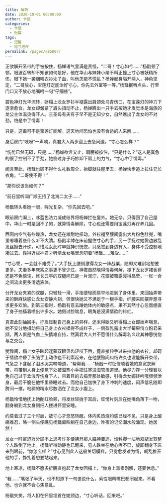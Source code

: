 ```yaml
---
title: 解药
date: 2020-10-01 00:00:00
author: 卡佳
categories: 
  - 卡佳
  - 短篇
tags: 
  - 短篇
  - 得寸进尺
permalink: /pages/a85007/
---
```


正欲解开系带的手被按住，杨婵语气里满是责怪，“二哥！寸心如今……”<!-- more -->杨戬顿了顿，眼波百转却不知该如何是好，他在华山与妹妹小聚不料正撞上寸心被妖精所伤，眼下她一袭烟粉衣衫沁了血，叫他怎能不慌乱？杨婵起身隔开两人，神色坚定，“二哥放心，宝莲灯定能治好寸心，你先去外室等一等。”杨戬抿唇点头，行至门口又不放心地嘱咐一句“仔细些”。

碧色神灯光华流转，卧榻上龙女罗衫半褪露出肩颈处乌青伤口，在宝莲灯的神力下逐渐愈合。龙女却皱紧了眉头扭动不止，杨婵腾出一只手去按她才发觉本是海族的龙公主体温烫得吓人。三圣母有夫有子早不是无知少女，自然瞧出了龙女的不对劲，怕是中了情毒！

只是，这毒可不是宝莲灯能解，这天地间恐怕也没有合适的人来解……

身后房门“吱呀”一声响，真君大人两步迎上去急问道，“寸心怎么样？”

“伤势已然无碍，只是……”杨婵欲言又止，肩膀被按住，“只是什么？”这人是真急的很了控制不了手劲，她侧过身子巧妙卸下肩上的力气，“寸心中了情毒。”

闻言至此，杨戬也顾不得什么礼数周全，抬脚就往屋里去，杨婵快步追上拉住兄长衣角，“二哥使不得！”

“那你说该当如何？”

“前日里听闻广顺王招了北海二太子……”

杨戬转头看她一眼，眸光复杂，“你先回去吧。”

眼前房门阖上，冰蓝色法力凝成结界将杨婵拦在屋外。她无奈，只得回了自己屋中，华山一时是回不了的，就算情毒解除，寸心也还需要用宝莲灯再疗养几回。

西厢内空气有些燥热，龙女还在难耐地扭动，外衫褪至腰间露出大片粉色肚兜，嘴里嘟囔着些什么听不大清。杨戬半蹲在床前握住寸心的手，另一手抚过她鬓边散乱发丝擦去汗珠，可惜龙女此时早就神识恍惚，只感觉到身边有人，身体不受控制地凑过去。靠得近些神君才听清龙女嘴里念叨着“杨戬……难受……”

“寸心乖，一会就不难受了。”大手抚上腰侧激得龙女一阵战栗，随即又难耐地想要更多。夫妻多年床笫之事更不曾少过，神君自然晓得情毒何解，褪下龙女罗裙亵裤还是不免惊诧，修长云亭的双腿间已是一片泥泞，花瓣被蜜露浸得晶莹，一张一合之间流出更多清透液体。

分开龙女夹紧的双腿，只轻轻一滑，手指便轻而易举地进到了身体里。来回抽弄带来的酥麻快感让龙女安静片刻，但很快她又不满足于一根手指，纤腰来回摆弄想寻求更多欢愉。到第三指时，杨戬有意去蹭她体内的敏感点，果不其然寸心忽而绷直了身子抽搐着喷出许多水。她侧过脸喘息，眼角是浸满情欲的绯红。

真君此刻抽回手，拧眉压制自己身上的异样，还未得歇又听得榻上女郎娇声喘息，她不安分地扭动将自己身上衣衫揉得不成样子，一侧盈乳露出大半莓果俏立盼君采撷。两人俱是气血上头情难自持，然真君大人并不愿借什么解毒名义趁其神思恍惚与之交合。

犹豫间，榻上女子眯起迷蒙双眼贝齿轻咬下唇，竟直接伸手过来拉他的衣衫，却碍于情欲冲昏了头脑手上动作也不利索起来，在他腰胯间纠结许久也没能解开束带，气急之下含起了泪水哭哭啼啼道，“帮帮我……”杨戬一时怔愣顺着她的意宽衣解带，将覆到人身上便觉下处被温热小手把住塞进湿软甬道里。他尽力存一分理智以免自己过于孟浪弄伤身下人，带着目的去捣弄那处敏感，引得龙女婉转吟哦频频泄身，最后干脆在他怀里昏睡过去。而他自己加快了身下冲刺的速度，闷声低吼随即胯间一撤，粘稠的精水尽数洒在了龙女小腹上。

杨戬怜惜地抚上她酡红脸颊，将发丝轻拢于耳后，怔愣片刻后在她嘴角落下一吻，翻身躺到龙女身侧把人搂进怀里安睡。

约莫着过了三个时辰，敖寸心才悠悠转醒。体内炙热烧灼感已经不见，只是身上酸痛难忍，略一侧头便瞧见杨戬阖眸躺在自己身边，昨夜的记忆潮水般涌现。她居然！

龙女一时窘迫万分顾不上思考许多便拂开那人胳膊要逃，谁料脚一沾地双腿发软整个人跌倒了地上。杨戬听得动静也已醒来，见人跌坐在地心疼不已，旋即翻身下床来到跟前，“你怎么样？”寸心见到此人这般关切模样，只觉愈发难为情，胡乱推开他的手，挣扎着想要站起来。

地上寒凉，杨戬不愿多折腾直抱起了龙女回榻上，“你身上毒素刚解，还要休息。”

“我……”嘴张了半天，也不知道下一句该说什么，索性眼睛嘴巴都闭起来。不看他，也许就不会心焦意乱。

杨戬失笑，将人扣在怀里埋首在她颈边，“寸心听话，回来吧。”
